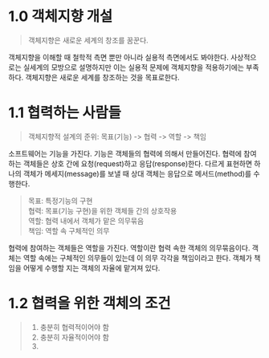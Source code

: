 # 1.0 객체지향 개설

> 객체지향은 새로운 세계의 창조를 꿈꾼다.

객체지향을 이해할 때 철학적 측면 뿐만 아니라 실용적 측면에서도 봐야한다.
사상적으로는 실세계의 모방으로 설명하지만 이는 실용적 문제에 객체지향을 적용하기에는 부족하다.
객체지향은 새로운 세계를 창조하는 것을 목표로한다.

# 1.1 협력하는 사람들
> 객체지향적 설계의 준위: 목표(기능) -> 협력 -> 역할 -> 책임

소프트웨어는 기능을 가진다. 기능은 객체들의 협력에 의해서 만들어진다. 
협력에 참여하는 객체들은 상호 간에 요청(request)하고 응답(response)한다. 
다르게 표현하면 하나의 객체가 메세지(message)를 보낼 때 상대 객체는 응답으로 메서드(method)를 수행한다.

> 목표: 특정기능의 구현</br>
> 협력: 목표(기능 구현)을 위한 객체들 간의 상호작용</br>
> 역할: 협력 내에서 객체가 맡은 의무묶음</br>
> 책임: 역할 속 구체적인 의무</br>

협력에 참여하는 객체들은 역할을 가진다. 역할이란 협력 속한 객체의 의무묶음이다. 
객체는 역할 속에는 구체적인 의무들이 있는데 이 의무 각각을 책임이라고 한다.
객체가 책임을 어떻게 수행할 지는 객체의 자율에 맡겨져 있다.

# 1.2 협력을 위한 객체의 조건
> 1. 충분히 협력적이어야 함
> 2. 충분히 자율적이어야 함
> 3. 


